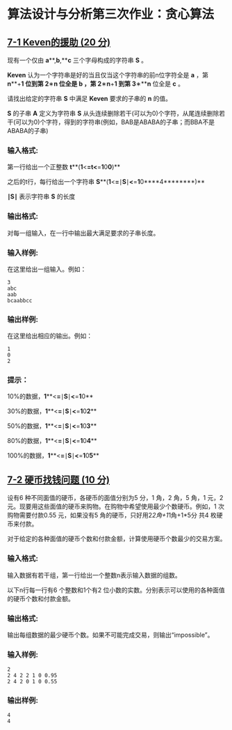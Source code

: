 # 算法设计与分析第三次作业：贪心算法

## [7-1 Keven的援助 (20 分)](a.cpp)

现有一个仅由 **a****,****b****,****c** 三个字母构成的字符串 **S** 。

**K****e****v****e****n** 认为一个字符串是好的当且仅当这个字符串的前n位字符全是 **a** ，第 **n****+****1** 位到第 **2****∗****n** 位全是 **b** ，第 **2****∗****n****+****1** 到第 **3****∗****n** 位全是 **c** 。

请找出给定的字符串 **S** 中满足 **K****e****v****e****n** 要求的子串的 **n** 的值。

**S** 的子串 **A** 定义为字符串 **S** 从头连续删除若干(可以为0)个字符，从尾连续删除若干(可以为0)个字符，得到的字符串(例如，BAB是ABABA的子串；而BBA不是ABABA的子串)

### 输入格式:

第一行给出一个正整数 **t****(****1****<****=****t****<****=****1****0****0****)**

之后的t行，每行给出一个字符串 **S****(****1****<****=****∣****S****∣****<****=****1****0****4********)**

**∣****S****∣** 表示字符串 **S** 的长度

### 输出格式:

对每一组输入，在一行中输出最大满足要求的子串长度。

### 输入样例:

在这里给出一组输入。例如：

```in
3
abc
aab
bcaabbcc
```

### 输出样例:

在这里给出相应的输出。例如：

```out
1
0
2
```

### 提示：

10%的数据，**1****<****=****∣****S****∣****<****=****1****0**

30%的数据，**1****<****=****∣****S****∣****<****=****1****0****2******

50%的数据，**1****<****=****∣****S****∣****<****=****1****0****3******

80%的数据，**1****<****=****∣****S****∣****<****=****1****0****4******

100%的数据，**1****<****=****∣****S****∣****<****=****1****0****5******




## [7-2 硬币找钱问题 (10 分)](b.cpp)

设有6 种不同面值的硬币，各硬币的面值分别为5 分，1 角，2 角，5 角，1 元，2元。现要用这些面值的硬币来购物。在购物中希望使用最少个数硬币。例如，1 次购物需要付款0.55 元，如果没有5 角的硬币，只好用2*2角+1*1角+1*5分 共4 枚硬币来付款。

对于给定的各种面值的硬币个数和付款金额，计算使用硬币个数最少的交易方案。

### 输入格式:

输入数据有若干组，第一行给出一个整数n表示输入数据的组数。

以下n行每一行有6 个整数和1个有2 位小数的实数。分别表示可以使用的各种面值的硬币个数和付款金额。

### 输出格式:

输出每组数据的最少硬币个数。如果不可能完成交易，则输出“impossible”。

### 输入样例:

```in
2
2 4 2 2 1 0 0.95
2 4 2 0 1 0 0.55
```

### 输出样例:

```out
4
4
```
